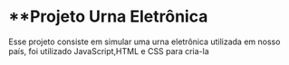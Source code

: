 # **Projeto Urna Eletrônica

 Esse projeto consiste em simular uma urna eletrônica utilizada em nosso país, 
 foi utilizado JavaScript,HTML e CSS para cria-la
